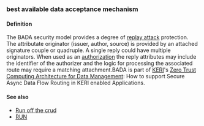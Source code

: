 ### best available data acceptance mechanism

<h4>Definition</h4><p>The BADA security model provides a degree of <a href="replay-attack">replay attack</a> protection. The attributate originator (issuer, author, source) is provided by an attached signature couple or quadruple. A single reply could have multiple originators. When used as an <a href="authorization">authorization</a> the reply attributes may include the identifier of the authorizer and the logic for processing the associated route may require a matching attachment.BADA is part of <a href="KERI">KERI</a>&#39;s <a href="https://hackmd.io/Qsrfj7Y-TIGl5ESvrxWGxw">Zero Trust Computing Architecture for Data Management</a>: How to support Secure Async Data Flow Routing in KERI enabled Applications.</p><h4>See also</h4><ul><li><a href="run-off-the-crud">Run off the crud</a></li><li><a href="read-update-nullify">RUN</a></li></ul>